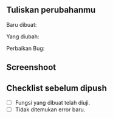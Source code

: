 ## Tuliskan perubahanmu
Baru dibuat:

Yang diubah:

Perbaikan Bug:

## Screenshoot


## Checklist sebelum dipush
- [ ] Fungsi yang dibuat telah diuji.
- [ ] Tidak ditemukan error baru.